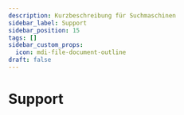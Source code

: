 ```yaml
---
description: Kurzbeschreibung für Suchmaschinen
sidebar_label: Support
sidebar_position: 15
tags: []
sidebar_custom_props:
  icon: mdi-file-document-outline
draft: false
---
```


# Support

<Features />